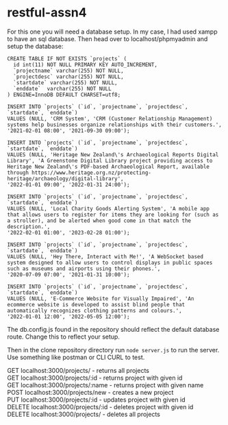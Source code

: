 # restful-assn4

For this one you will need a database setup. In my case, I had used xampp to have an sql database. Then head over to localhost/phpmyadmin and setup
the database:
```
CREATE TABLE IF NOT EXISTS `projects` (
  id int(11) NOT NULL PRIMARY KEY AUTO_INCREMENT,
  `projectname` varchar(255) NOT NULL,
  `projectdesc` varchar(255) NOT NULL,
  `startdate` varchar(255) NOT NULL,
  `enddate`  varchar(255) NOT NULL
) ENGINE=InnoDB DEFAULT CHARSET=utf8;

INSERT INTO `projects` (`id`, `projectname`, `projectdesc`, `startdate`, `enddate`) 
VALUES (NULL, 'CRM System', 'CRM (Customer Relationship Management) systems help businesses organize relationships with their customers.',
'2021-02-01 08:00', '2021-09-30 09:00');

INSERT INTO `projects` (`id`, `projectname`, `projectdesc`, `startdate`, `enddate`) 
VALUES (NULL, 'Heritage New Zealand\'s Archaeological Reports Digital Library', 'A Greenstone Digital Library project providing access to Heritage New Zealand\'s PDF-based Archaeological Report, available through https://www.heritage.org.nz/protecting-heritage/archaeology/digital-library',
'2022-01-01 09:00', '2022-01-31 24:00');

INSERT INTO `projects` (`id`, `projectname`, `projectdesc`, `startdate`, `enddate`) 
VALUES (NULL, 'Local Charity Goods Alerting System', 'A mobile app that allows users to register for items they are looking for (such as a stroller), and be alerted when good come in that match the description.',
'2022-02-01 01:00', '2023-02-28 01:00');

INSERT INTO `projects` (`id`, `projectname`, `projectdesc`, `startdate`, `enddate`) 
VALUES (NULL, 'Hey There, Interact with Me!', 'A WebSocket based system designed to allow users to control displays in public spaces such as museums and airports using their phones.',
'2020-07-09 07:00', '2021-01-31 10:00');

INSERT INTO `projects` (`id`, `projectname`, `projectdesc`, `startdate`, `enddate`) 
VALUES (NULL, 'E-Commerce Website for Visually Impaired', 'An ecommerce website is developed to assist blind people that automatically recognizes clothing patterns and colours.',
'2022-01-01 12:00', '2022-05-05 12:00');
```

The db.config.js found in the repository should reflect the default database route. Change this to reflect your setup.

Then in the clone repository directory run `node server.js` to run the server. Use something like postman or CLI CURL to test.  

GET localhost:3000/projects/ - returns all projects  
GET localhost:3000/projects/:id - returns project with given id  
GET localhost:3000/projects/:name - returns project with given name  
POST localhost:3000/projects/new - creates a new project  
PUT localhost:3000/projects/:id - updates project with given id  
DELETE localhost:3000/projects/:id - deletes project with given id  
DELETE localhost:3000/projects/ - deletes all projects  
